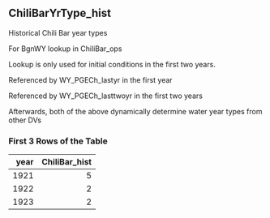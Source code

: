 ## ChiliBarYrType_hist
Historical Chili Bar year types

For BgnWY lookup in ChiliBar_ops

Lookup is only used for initial conditions in the first two years.

Referenced by WY_PGECh_lastyr in the first year

Referenced by WY_PGECh_lasttwoyr in the first two years

Afterwards, both of the above dynamically determine water year types from other DVs

### First 3 Rows of the Table
|   year |   ChiliBar_hist |
|-------:|----------------:|
|   1921 |               5 |
|   1922 |               2 |
|   1923 |               2 |